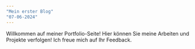 ```yaml
---
"Mein erster Blog"
"07-06-2024"
---
```



Willkommen auf meiner Portfolio-Seite! Hier können Sie meine Arbeiten und Projekte verfolgen! Ich freue mich auf Ihr Feedback.

